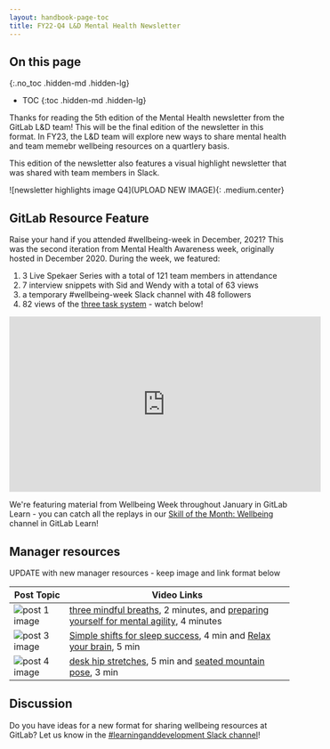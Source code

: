 ```yaml
---
layout: handbook-page-toc
title: FY22-Q4 L&D Mental Health Newsletter
---
```


## On this page
{:.no_toc .hidden-md .hidden-lg}

- TOC
{:toc .hidden-md .hidden-lg}


Thanks for reading the 5th edition of the Mental Health newsletter from the GitLab L&D team! This will be the final edition of the newsletter in this format. In FY23, the L&D team will explore new ways to share mental health and team memebr wellbeing resources on a quartlery basis.

This edition of the newsletter also features a visual highlight newsletter that was shared with team members in Slack.

![newsletter highlights image Q4](UPLOAD NEW IMAGE){: .medium.center}


## GitLab Resource Feature

Raise your hand if you attended #wellbeing-week in December, 2021? This was the second iteration from Mental Health Awareness week, originally hosted in December 2020. During the week, we featured:

1. 3 Live Spekaer Series with a total of 121 team members in attendance
1. 7 interview snippets with Sid and Wendy with a total of 63 views
1. a temporary #wellbeing-week Slack channel with 48 followers
1. 82 views of the [three task system](https://www.youtube.com/watch?v=H5Sg3Gw8E0Y) - watch below!

<iframe width="560" height="315" src="https://www.youtube.com/embed/H5Sg3Gw8E0Y" title="YouTube video player" frameborder="0" allow="accelerometer; autoplay; clipboard-write; encrypted-media; gyroscope; picture-in-picture" allowfullscreen></iframe>

We're featuring material from Wellbeing Week throughout January in GitLab Learn - you can catch all the replays in our [Skill of the Month: Wellbeing](https://gitlab.edcast.com/channel/skill-of-the-month-fy22) channel in GitLab Learn!


## Manager resources

UPDATE with new manager resources - keep image and link format below

| Post Topic | Video Links |
| ----- | ----- |
| ![post 1 image](/handbook/people-group/learning-and-development/newsletter/mental-health-newsletter/FY22-Q3/mental-health-1.png) | [three mindful breaths](https://www.linkedin.com/learning/mindful-meditations-for-work-and-life/three-breaths-practice?u=2255073), 2 minutes, and [preparing yourself for mental agility](https://www.linkedin.com/learning/cultivating-mental-agility/physically-preparing-yourself-for-mental-agility-2?u=2255073), 4 minutes |
| ![post 3 image](/handbook/people-group/learning-and-development/newsletter/mental-health-newsletter/FY22-Q3/mental-health-3.png) | [Simple shifts for sleep success](https://www.linkedin.com/learning/sleep-is-your-superpower/simple-shifts-for-sleep-success), 4 min and [Relax your brain](https://www.linkedin.com/learning/creativity-tips-for-all-weekly/relax-your-brain), 5 min |
| ![post 4 image](/handbook/people-group/learning-and-development/newsletter/mental-health-newsletter/FY22-Q3/mental-health-4.png) | [desk hip stretches](https://www.linkedin.com/learning/chair-work-yoga-fitness-and-stretching-at-your-desk/hip-stretches), 5 min and [seated mountain pose](https://www.linkedin.com/learning/chair-work-yoga-fitness-and-stretching-at-your-desk/seated-mountain), 3 min  |


## Discussion 

Do you have ideas for a new format for sharing wellbeing resources at GitLab? Let us know in the [#learninganddevelopment Slack channel](https://app.slack.com/client/T02592416/CMRAWQ97W/thread/G018JT50VH7-1641835035.006100)!
